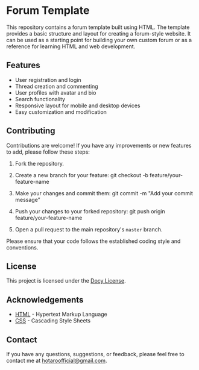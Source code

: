 # Forum Template

This repository contains a forum template built using HTML. The template provides a basic structure and layout for creating a forum-style website. It can be used as a starting point for building your own custom forum or as a reference for learning HTML and web development.

## Features

- User registration and login
- Thread creation and commenting
- User profiles with avatar and bio
- Search functionality
- Responsive layout for mobile and desktop devices
- Easy customization and modification

## Contributing

Contributions are welcome! If you have any improvements or new features to add, please follow these steps:

1. Fork the repository.

2. Create a new branch for your feature:
git checkout -b feature/your-feature-name

3. Make your changes and commit them:
 git commit -m "Add your commit message"


4. Push your changes to your forked repository:
git push origin feature/your-feature-name



5. Open a pull request to the main repository's `master` branch.

Please ensure that your code follows the established coding style and conventions.

## License

This project is licensed under the [Docy License](https://elements.envato.com/docy-documentation-knowledgebase-html-template-X8562VU).

## Acknowledgements

- [HTML](https://developer.mozilla.org/en-US/docs/Web/HTML) - Hypertext Markup Language
- [CSS](https://developer.mozilla.org/en-US/docs/Web/CSS) - Cascading Style Sheets

## Contact

If you have any questions, suggestions, or feedback, please feel free to contact me at hotaroofficial@gmail.com.


